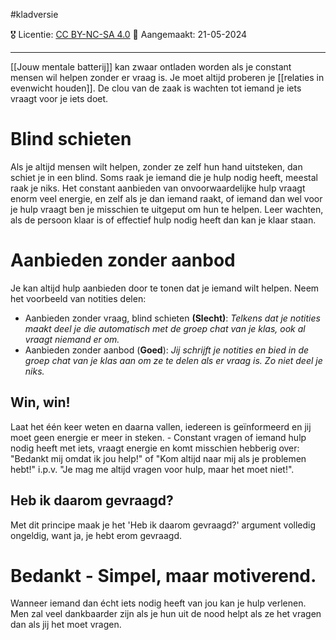 #kladversie  

🎖️ Licentie: [CC BY-NC-SA 4.0](https://creativecommons.org/licenses/by-nc-sa/4.0/)
📅 Aangemaakt: 21-05-2024

---
[[Jouw mentale batterij]] kan zwaar ontladen worden als je constant mensen wil helpen zonder er vraag is. Je moet altijd proberen je [[relaties in evenwicht houden]]. De clou van de zaak is wachten tot iemand je iets vraagt voor je iets doet. 

# Blind schieten
Als je altijd mensen wilt helpen, zonder ze zelf hun hand uitsteken, dan schiet je in een blind. Soms raak je iemand die je hulp nodig heeft, meestal raak je niks. Het constant aanbieden van onvoorwaardelijke hulp vraagt enorm veel energie, en zelf als je dan iemand raakt, of iemand dan wel voor je hulp vraagt ben je misschien te uitgeput om hun te helpen. Leer wachten, als de persoon klaar is of effectief hulp nodig heeft dan kan je klaar staan.

# Aanbieden zonder aanbod
Je kan altijd hulp aanbieden door te tonen dat je iemand wilt helpen. Neem het voorbeeld van notities delen: 

* Aanbieden zonder vraag, blind schieten **(Slecht)**: *Telkens dat je notities maakt deel je die automatisch met de groep chat van je klas, ook al vraagt niemand er om.*
* Aanbieden zonder aanbod (**Goed**): *Jij schrijft je notities en bied in de groep chat van je klas aan om ze te delen als er vraag is. Zo niet deel je niks.*

## Win, win!
Laat het één keer weten en daarna vallen, iedereen is geïnformeerd en jij moet geen energie er meer in steken. - Constant vragen of iemand hulp nodig heeft met iets, vraagt energie en komt misschien hebberig over: "Bedankt mij omdat ik jou help!" of "Kom altijd naar mij als je problemen hebt!" i.p.v. "Je mag me altijd vragen voor hulp, maar het moet niet!".

## Heb ik daarom gevraagd?
Met dit principe maak je het 'Heb ik daarom gevraagd?' argument volledig ongeldig, want ja, je hebt erom gevraagd.

# Bedankt - Simpel, maar motiverend.
Wanneer iemand dan écht iets nodig heeft van jou kan je hulp verlenen. Men zal veel dankbaarder zijn als je hun uit de nood helpt als ze het vragen dan als jij het moet vragen.





